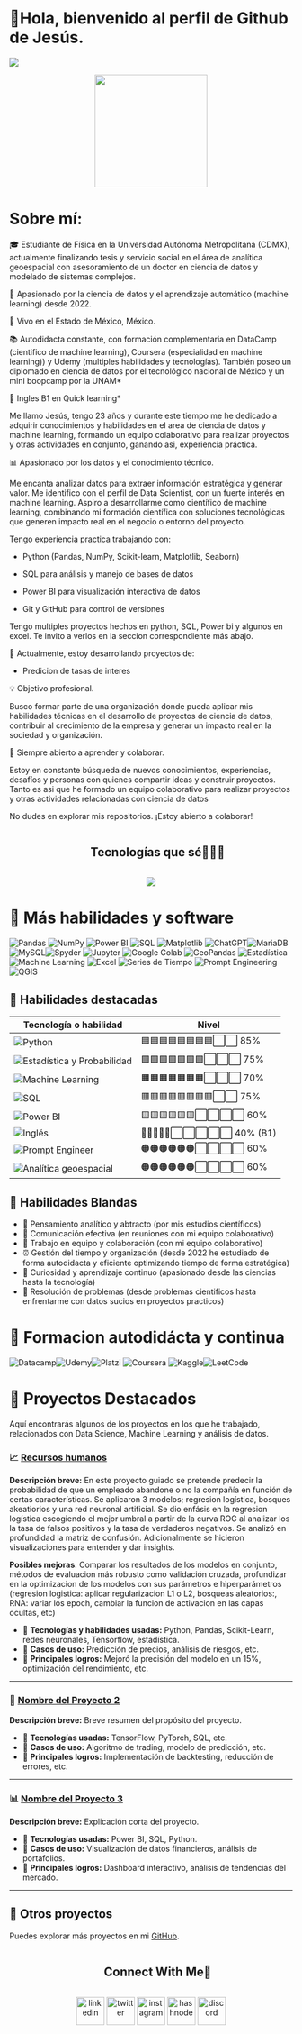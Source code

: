 # 👋Hola, bienvenido al perfil de Github de Jesús.

<img src="https://readme-typing-svg.herokuapp.com?font=Architects+Daughter&color=22EBF7&size=25&center=false&lines=hey!+soy+Jesús,+Físico;Data+Scientist+Jr...;Machine+Learning...;Entusiasta+de+las+finanzas"/>


<p align="center">
  <img src="https://assets.gocoderz.xyz/site/wp-content/uploads/2017/02/shutterstock_239157115-460x320.jpg" height="200"/>
</p>

# Sobre mí:

🎓 Estudiante de Física en la Universidad Autónoma Metropolitana (CDMX), actualmente finalizando tesis y servicio social en el área de analítica geoespacial con asesoramiento de un doctor en ciencia de datos y modelado de sistemas complejos.

🚀 Apasionado por la ciencia de datos y el aprendizaje automático (machine learning) desde 2022.  

🏡 Vivo en el Estado de México, México.  

📚 Autodidacta constante, con formación complementaria en DataCamp (cientifico de machine learning), Coursera (especialidad en machine learning)) y Udemy (multiples habilidades y tecnologías). También poseo un diplomado en ciencia de datos por el tecnológico nacional de México y un mini boopcamp por la UNAM*

📔 Ingles B1 en Quick learning*




<div>
 <p>


Me llamo Jesús, tengo 23 años y durante este tiempo me he dedicado a adquirir conocimientos y habilidades en el area de ciencia de datos y machine learning, formando un equipo colaborativo para realizar proyectos y otras actividades en conjunto, ganando asi, experiencia práctica.


📊 Apasionado por los datos y el conocimiento técnico.

Me encanta analizar datos para extraer información estratégica y generar valor. Me identifico con el perfil de Data Scientist, con un fuerte interés en machine learning. Aspiro a desarrollarme como científico de machine learning, combinando mi formación científica con soluciones tecnológicas que generen impacto real en el negocio o entorno del proyecto.

Tengo experiencia practica trabajando con:

- Python (Pandas, NumPy, Scikit-learn, Matplotlib, Seaborn)

- SQL para análisis y manejo de bases de datos

- Power BI para visualización interactiva de datos

- Git y GitHub para control de versiones 

Tengo multiples proyectos hechos en python, SQL, Power bi y algunos en excel. Te invito a verlos en la seccion correspondiente más abajo.

🚀 Actualmente, estoy desarrollando proyectos de:

- Predicion de tasas de interes


💡 Objetivo profesional.

Busco formar parte de una organización donde pueda aplicar mis habilidades técnicas en el desarrollo de proyectos de ciencia de datos, contribuir al crecimiento de la empresa y generar un impacto real en la sociedad y organización.

🤝 Siempre abierto a aprender y colaborar.

Estoy en constante búsqueda de nuevos conocimientos, experiencias, desafíos y personas con quienes compartir ideas y construir proyectos. Tanto es asi que he formado un equipo colaborativo para realizar proyectos y otras actividades relacionadas con ciencia de datos




No dudes en explorar mis repositorios. ¡Estoy abierto a colaborar!


</h4>
</div>



<!--h1 without bottom border-->
<div id="user-content-toc">
  <ul align="center">
    <summary><h2 style="display: inline-block">Tecnologías que sé👨🏻‍💻</h2></summary>
  </ul>
</div>
<!--tech stack icons-->
<p align="center">
  <a href="https://skillicons.dev">
    <img src="https://skillicons.dev/icons?i=git,github,mysql,py,vscode,anaconda,scikitlearn,tensorflow," />
  </a>
</p>





# 📖 Más habilidades y software



![Pandas](https://img.shields.io/badge/Pandas-150458?style=for-the-badge&logo=pandas&logoColor=white)  ![NumPy](https://img.shields.io/badge/NumPy-013243?style=for-the-badge&logo=numpy&logoColor=white)  ![Power BI](https://img.shields.io/badge/Power%20BI-F2C811?style=for-the-badge&logo=power-bi&logoColor=black)  ![SQL](https://img.shields.io/badge/SQL-4479A1?style=for-the-badge&logo=postgresql&logoColor=white)  ![Matplotlib](https://img.shields.io/badge/Matplotlib-11557C?style=for-the-badge&logo=matplotlib&logoColor=white)  ![ChatGPT](https://img.shields.io/badge/chatGPT-74aa9c?style=for-the-badge&logo=openai&logoColor=white)![MariaDB](https://img.shields.io/badge/MariaDB-003545?style=for-the-badge&logo=mariadb&logoColor=white)![MySQL](https://img.shields.io/badge/mysql-4479A1.svg?style=for-the-badge&logo=mysql&logoColor=white)![Spyder](https://img.shields.io/badge/Spyder-838485?style=for-the-badge&logo=spyder%20ide&logoColor=maroon) ![Jupyter](https://img.shields.io/badge/Jupyter-F37626?style=for-the-badge&logo=jupyter&logoColor=white) ![Google Colab](https://img.shields.io/badge/Google%20Colab-F9AB00?style=for-the-badge&logo=googlecolab&logoColor=white) ![GeoPandas](https://img.shields.io/badge/GeoPandas-008080?style=for-the-badge&logo=geopandas&logoColor=white) ![Estadística](https://img.shields.io/badge/Estadística-1E90FF?style=for-the-badge&logo=chart-bar&logoColor=white) ![Machine Learning](https://img.shields.io/badge/Machine%20Learning-FF8C00?style=for-the-badge&logo=scikit-learn&logoColor=white) ![Excel](https://img.shields.io/badge/Excel-217346?style=for-the-badge&logo=microsoft-excel&logoColor=white) ![Series de Tiempo](https://img.shields.io/badge/Series%20de%20Tiempo-FF6347?style=for-the-badge&logo=clockify&logoColor=white) ![Prompt Engineering](https://img.shields.io/badge/Prompt%20Engineering-8A2BE2?style=for-the-badge&logo=openai&logoColor=white) ![QGIS](https://img.shields.io/badge/QGIS-589632?style=for-the-badge&logo=qgis&logoColor=white)

 



## 🚀 Habilidades destacadas

| Tecnología o habilidad | Nivel |
|------------------------|-------|
| ![Python](https://img.shields.io/badge/Python-3776AB?style=for-the-badge&logo=python&logoColor=white) | 🟦🟦🟦🟦🟦🟦🟦🟦⬜⬜ 85% |
| ![Estadística y Probabilidad](https://img.shields.io/badge/Estadística%20y%20Probabilidad-4CAF50?style=for-the-badge&logo=chart-bar&logoColor=white) | 🟩🟩🟩🟩🟩🟩🟩⬜⬜⬜ 75% |
| ![Machine Learning](https://img.shields.io/badge/Machine%20Learning-FF6F00?style=for-the-badge) | 🟧🟧🟧🟧🟧🟧🟧⬜⬜⬜ 70% |
| ![SQL](https://img.shields.io/badge/SQL-CC2927?style=for-the-badge&logo=postgresql&logoColor=white) | 🟥🟥🟥🟥🟥🟥🟥🟥⬜⬜ 75% |
| ![Power BI](https://img.shields.io/badge/Power%20BI-F2C811?style=for-the-badge&logo=powerbi&logoColor=white) | 🟨🟨🟨🟨🟨🟨⬜⬜⬜⬜ 60% |
| ![Inglés](https://img.shields.io/badge/Inglés-1E90FF?style=for-the-badge&logo=amazonaws&logoColor=white) | 🔵🔵🔵🔵🔵⬜⬜⬜⬜⬜ 40% (B1) |
| ![Prompt Engineer](https://img.shields.io/badge/Prompt%20Engineer-FFA500?style=for-the-badge&logo=chatgpt&logoColor=white) | 🟠🟠🟠🟠🟠🟠⬜⬜⬜⬜ 60% |
| ![Analítica geoespacial](https://img.shields.io/badge/Analítica%20Geoespacial-FFA500?style=for-the-badge&logo=qgis&logoColor=white) | 🟠🟠🟠🟠🟠🟠⬜⬜⬜⬜ 60% |


## 🧠 Habilidades Blandas

- 🧠 Pensamiento analítico y abtracto (por mis estudios científicos)
- 📢 Comunicación efectiva (en reuniones con mi equipo colaborativo)
- 🤝 Trabajo en equipo y colaboración (con mi equipo colaborativo)
- ⏰ Gestión del tiempo y organización (desde 2022 he estudiado de forma autodidacta y eficiente optimizando tiempo de forma estratégica)
- 🧘 Curiosidad y aprendizaje continuo (apasionado desde las ciencias hasta la tecnología)
- 🧩 Resolución de problemas (desde problemas cientificos hasta enfrentarme con datos sucios en proyectos practicos)




# 📖 Formacion autodidácta y continua
![Datacamp](https://img.shields.io/badge/Datacamp-05192D?style=for-the-badge&logo=datacamp&logoColor=03E860)![Udemy](https://img.shields.io/badge/Udemy-A435F0?style=for-the-badge&logo=Udemy&logoColor=white)![Platzi](https://img.shields.io/badge/Platzi-98CA3F?style=for-the-badge&logo=Platzi&logoColor=white)  ![Coursera](https://img.shields.io/badge/Coursera-0056D2?style=for-the-badge&logo=Coursera&logoColor=white) ![Kaggle](https://img.shields.io/badge/Kaggle-035a7d?style=for-the-badge&logo=kaggle&logoColor=white)![LeetCode](https://img.shields.io/badge/LeetCode-000000?style=for-the-badge&logo=LeetCode&logoColor=#d16c06)





# 🚀 Proyectos Destacados

Aquí encontrarás algunos de los proyectos en los que he trabajado, relacionados con Data Science, Machine Learning y análisis de datos.

### 📈 [Recursos humanos](URL_DEL_REPOSITORIO)
**Descripción breve:** En este proyecto guiado se pretende predecir la probabilidad de que un empleado abandone o no la compañía en función de certas características. Se aplicaron 3 modelos; regresion logística, bosques akeatiorios y una red neuronal artificial. Se dio enfásis en la regresion logística escogiendo el mejor umbral a partir de la curva ROC al analizar los la tasa de falsos positivos y la tasa de verdaderos negativos. Se analizó en profundidad la matriz de confusión. Adicionalmente se hicieron visualizaciones para entender y dar insights.

**Posibles mejoras**: Comparar los resultados de los modelos en conjunto, métodos de evaluacion más robusto como validación cruzada, profundizar en la optimizacion de los modelos con sus parámetros e hiperparámetros (regresion logistica: aplicar regularizacion L1 o L2, bosqueas aleatorios:, RNA: variar los epoch, cambiar la funcion de activacion en las capas ocultas, etc)

- 🔹 **Tecnologías y habilidades usadas:** Python, Pandas, Scikit-Learn, redes neuronales, Tensorflow, estadística.  
- 🔹 **Casos de uso:** Predicción de precios, análisis de riesgos, etc.  
- 🔹 **Principales logros:** Mejoró la precisión del modelo en un 15%, optimización del rendimiento, etc.  

---

### 🤖 [Nombre del Proyecto 2](URL_DEL_REPOSITORIO)
**Descripción breve:** Breve resumen del propósito del proyecto.  
- 🔹 **Tecnologías usadas:** TensorFlow, PyTorch, SQL, etc.  
- 🔹 **Casos de uso:** Algoritmo de trading, modelo de predicción, etc.  
- 🔹 **Principales logros:** Implementación de backtesting, reducción de errores, etc.  

---

### 📊 [Nombre del Proyecto 3](URL_DEL_REPOSITORIO)
**Descripción breve:** Explicación corta del proyecto.  
- 🔹 **Tecnologías usadas:** Power BI, SQL, Python.  
- 🔹 **Casos de uso:** Visualización de datos financieros, análisis de portafolios.  
- 🔹 **Principales logros:** Dashboard interactivo, análisis de tendencias del mercado.  

---

## 📂 Otros proyectos
Puedes explorar más proyectos en mi [GitHub](https://github.com/TU_USUARIO).









<!-- Connect with me -->
<!--h2 without bottom border-->
<div id="user-content-toc">
  <ul align="center">
    <summary><h2 style="display: inline-block">Connect With Me🤝</h2></summary>
  </ul>
</div>

<!--icons and links-->
<p align="center">
<a href="https://www.linkedin.com/in/1010nishant/" target="blank"><img align="center" src="https://user-images.githubusercontent.com/88904952/234979284-68c11d7f-1acc-4f0c-ac78-044e1037d7b0.png" alt="linkedin" height="50" width="50" /></a>
<a href="https://twitter.com/1010nishant" target="blank"><img align="center" src="https://user-images.githubusercontent.com/88904952/234980676-61bfb021-ecc8-48f7-88e6-34c1b06c4a58.png" alt="twitter" height="50" width="50" /></a> 
<a href="https://www.instagram.com/nishant.jangir.1010/" target="blank"><img align="center" src="https://user-images.githubusercontent.com/88904952/234981169-2dd1e58f-4b7e-468c-8213-034ba62156c3.png" alt="instagram" height="50" width="50" /></a>
<a href="https://1010nishant.hashnode.dev/" target="blank"><img align="center" src="https://user-images.githubusercontent.com/88904952/234982196-562aea17-5532-4550-8c08-1c7cb994a541.png" alt="hashnode" height="50" width="50" /></a>
<a href="https://discordapp.com/users/957722095381540874" target="blank"><img align="center" src="https://user-images.githubusercontent.com/88904952/234982627-019fd336-6248-453c-9b05-97c13fd1d207.png" alt="discord" height="50" width="50" /></a>
  
</p>
